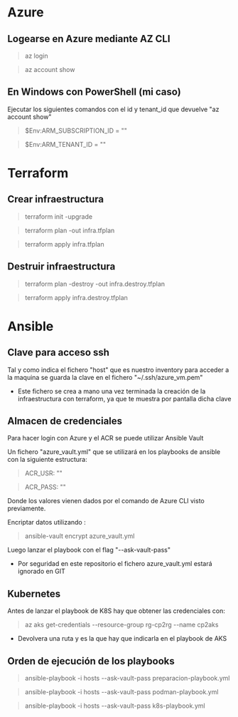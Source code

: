 # Azure

## Logearse en Azure mediante AZ CLI

>az login

>az account show

## En Windows con PowerShell (mi caso)

Ejecutar los siguientes comandos con el id y tenant_id que devuelve "az account show"

> $Env:ARM_SUBSCRIPTION_ID = ""

> $Env:ARM_TENANT_ID = ""


# Terraform

## Crear infraestructura

> terraform init -upgrade

> terraform plan -out infra.tfplan

> terraform apply infra.tfplan


## Destruir infraestructura

> terraform plan -destroy -out infra.destroy.tfplan

> terraform apply infra.destroy.tfplan


# Ansible

## Clave para acceso ssh

Tal y como indica el fichero "host" que es nuestro inventory para acceder a la maquina se guarda la clave en el fichero "~/.ssh/azure_vm.pem"

* Este fichero se crea a mano una vez terminada la creación de la infraestructura con terraform, ya que te muestra por pantalla dicha clave


## Almacen de credenciales

Para hacer login con Azure y el ACR se puede utilizar Ansible Vault

Un fichero "azure_vault.yml" que se utilizará en los playbooks de ansible con la siguiente estructura:

> ACR_USR: ""

> ACR_PASS: ""

Donde los valores vienen dados por el comando de Azure CLI visto previamente.

Encriptar datos utilizando :

> ansible-vault encrypt azure_vault.yml

Luego lanzar el playbook con el flag "--ask-vault-pass"

* Por seguridad en este repositorio el fichero azure_vault.yml estará ignorado en GIT

## Kubernetes
Antes de lanzar el playbook de K8S hay que obtener las credenciales con:

> az aks get-credentials --resource-group rg-cp2rg --name cp2aks

* Devolvera una ruta y es la que hay que indicarla en el playbook de AKS

## Orden de ejecución de los playbooks

> ansible-playbook -i hosts --ask-vault-pass preparacion-playbook.yml

> ansible-playbook -i hosts --ask-vault-pass podman-playbook.yml

> ansible-playbook -i hosts --ask-vault-pass k8s-playbook.yml